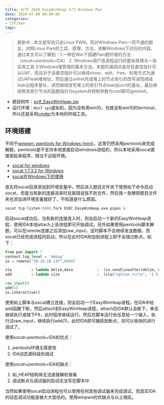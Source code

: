 ```yaml
---
title: SCTF 2020 EasyWinHeap 入门 Windows Pwn
date: 2020-07-09 00:00:00
categories:
- CTF/Pwn
tags: 
---
```


> 更新中...本文是写给只会Linux PWN，而对Windows Pwn一窍不通的朋友，对照Linux Pwn的工具、原理、方法，讲解Windows下对应的内容。通过本文可以了解到：1.一种在Win下搭建Pwn题环境的方法（socat+pwntools+IDA） 2. Windows用户态进程运行的基本原理与一些实用工具 3.Windows堆管理的基本方法。本题的漏洞点是存在悬空指针可以UAF，而且对于该悬空指针可以继续show、edit、free。利用方式为通过UAFleak堆地址，然后通过unlink完成堆上的节点索引的改写进而继续leak出程序基址，进而继续改写堆上的索引节点leak出ucrt的基址，最后继续修改索引节点的函数指针为system并控制参数为cmd即可getshell。

- 题目附件：[sctf_EasyWinHeap.zip](https://xuanxuanblingbling.github.io/assets/attachment/sctf_EasyWinHeap.zip)
- 运行环境：`Win7 sp1`虚拟机，因为没有用win10，也就没有win10的terminal，所以还是采用[cmder](https://cmder.net/)为本地的终端工具。

## 环境搭建

不同于[winpwn: pwntools for Windows (mini)](https://github.com/byzero512/winpwn)，这里仍然采用pwntools来完成解题，pwntools是不支持本地直接启动windows进程的，所以本地采用socat直接架起来程序，相当于远程环境。

- [socat for windows](https://sourceforge.net/projects/unix-utils/files/socat/1.7.3.2/)
- [socat 1.7.3.2 for Windows](https://www.cybercircuits.co.nz/web/blog/socat-1-7-3-2-for-windows)
- [socat在Windows下的使用](https://juejin.im/post/5d8dd1b16fb9a04e1135dec5)

首先将socat目录添加到环境变量中，然后进入题目文件夹下使用如下命令启动socat，但是当有新的连接进来时总报错说找不到文件，然后我一急眼把题目文件夹也添加进环境变量就好了，不知道是什么原因。

```c
socat tcp-listen:8888,fork EXEC:EasyWinHeap.exe,pipes &
```

启动socat成功后，当有新的连接连入时，则会启动一个新的EasyWinHeap进程，使用IDA本地attach上该进程即可开始调试。另外如果使用pwntools脚本解题，可以在remote连接之后添加raw_input，这时脚本不会继续发送数据，而socat已经完成进程的启动，所以在此时IDA附加到进程上即不会错过断点。如下：

```python
from pwn import *
context.log_level = 'debug'
io = remote("10.10.10.137",8888)

sla         = lambda delim,data           :  (io.sendlineafter(delim, data))
add         = lambda size           	  :  (sla("option >\r\n", '1'),sla("size >\r\n", str(size)))

raw_input()
add(1)
io.interactive()
```

使用如上脚本与socat建立连接，则会启动一个EasyWinHeap进程。在IDA中给add函数下断，然后attach到EasyWinHeap进程，attach后IDA默认会断下，单击继续执行或按下F9，此时程序继续运行。然后在脚本运行处任意给一个输入，执行过raw_input，继续执行add(1)，此时IDA即可捕获到断点，则可以愉快的进行调试了。

使用socat+pwntools+IDA的优点：

1. pwntools环境无需更改
2. IDA动态源码级别调试

使用socat+pwntools+IDA的缺点：

1. 如_HEAP结构体无法直接解析查看
2. 调试断点与调试器的启动无法写在脚本中

当然如果使用socat启动进程也可以使用任何其他调试器来完成调试，但其实IDA的动态调试功能是被大大低估的。使用winpwn的优缺点与以上相反。